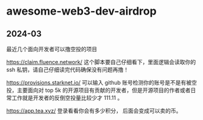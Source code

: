 # awesome-web3-dev-airdrop

## 2024-03
最近几个面向开发者可以撸空投的项目


https://claim.fluence.network/
这个脚本要自己仔细看下，里面逻辑会读取你的 ssh 私钥，请自己仔细读完代码确保没有问题再撸！


https://provisions.starknet.io/
可以输入 github 账号检测你的账号是不是有被空投，主要面向对 top 5k 的开源项目有贡献的开发者，但是开源项目的作者或者日常工作就是开发者的反倒空投量比较少才 111.11 。


https://app.tea.xyz/
登录看看你会有多少积分， 后面会变成可以卖的币。

